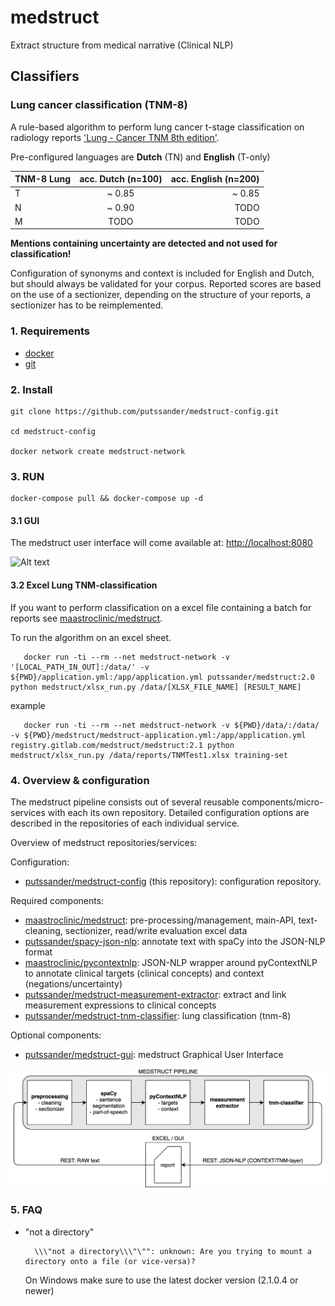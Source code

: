 # medstruct

Extract structure from medical narrative (Clinical NLP)
    
## Classifiers

### Lung cancer classification (TNM-8)
A rule-based algorithm to perform lung cancer t-stage classification on radiology reports ['Lung - Cancer TNM 8th edition'](http://www.radiologyassistant.nl/en/p58ef5eeb172c8/lung-cancer-tnm-8th-edition.html). 

Pre-configured languages are **Dutch** (TN) and **English** (T-only)
  
| TNM-8 Lung       | acc. Dutch (n=100)        | acc. English (n=200) |
| ------------- |:-------------:| -----:|
| T    |  ~ 0.85 | ~ 0.85 |
| N      | ~ 0.90     |   TODO |
| M | TODO      |    TODO |


**Mentions containing uncertainty are detected and not used for classification!**

Configuration of synonyms and context is included for English and Dutch, but should always be validated for your corpus.
Reported scores are based on the use of a sectionizer, depending on the structure of your reports, a sectionizer has to be reimplemented. 

### 1. Requirements 

   - [docker](https://www.docker.com/)
   - [git](https://git-scm.com/)
   
### 2. Install 
   
    git clone https://github.com/putssander/medstruct-config.git
    
    cd medstruct-config
    
    docker network create medstruct-network
    
### 3. RUN 

    docker-compose pull && docker-compose up -d
    
#### 3.1 GUI    
    
The medstruct user interface will come available at: [http://localhost:8080](http://localhost:8080])

![Alt text](https://raw.githubusercontent.com/putssander/medstruct-gui/master/doc/MEDSTRUCT_GUI_2020-01-15.png?raw=true "medstruct GUI")


#### 3.2 Excel Lung TNM-classification

If you want to perform classification on a excel file containing a batch for reports see [maastroclinic/medstruct](https://github.com/maastroclinic/medstruct).
    
To run the algorithm on an excel sheet.  
   
       docker run -ti --rm --net medstruct-network -v '[LOCAL_PATH_IN_OUT]:/data/' -v ${PWD}/application.yml:/app/application.yml putssander/medstruct:2.0 python medstruct/xlsx_run.py /data/[XLSX_FILE_NAME] [RESULT_NAME]
       
   example
   
       docker run -ti --rm --net medstruct-network -v ${PWD}/data/:/data/ -v ${PWD}/medstruct/medstruct-application.yml:/app/application.yml registry.gitlab.com/medstruct/medstruct:2.1 python medstruct/xlsx_run.py /data/reports/TNMTest1.xlsx training-set

### 4. Overview & configuration

The medstruct pipeline consists out of several reusable components/micro-services with each its own repository. Detailed configuration options are described in the repositories of each individual service.

Overview of medstruct repositories/services:

Configuration:
- [putssander/medstruct-config](https://github.com/putssander/medstruct-config) (this repository): configuration repository.
 
Required components:
- [maastroclinic/medstruct](https://github.com/maastroclinic/medstruct): pre-processing/management, main-API, text-cleaning, sectionizer, read/write evaluation excel data
- [putssander/spacy-json-nlp](https://github.com/putssander/spaCy-JSON-NLP): annotate text with spaCy into the JSON-NLP format
- [maastroclinic/pycontextnlp](https://github.com/maastroclinic/pycontextnlp): JSON-NLP wrapper around pyContextNLP to annotate clinical targets (clinical concepts) and context (negations/uncertainty)
- [putssander/medstruct-measurement-extractor](https://github.com/putssander/medstruct-measurement-extractractor): extract and link measurement expressions to clinical concepts
- [putssander/medstruct-tnm-classifier](https://github.com/putssander/medstruct-tnm-classifier): lung classification (tnm-8)

Optional components:
- [putssander/medstruct-gui](https://github.com/putssander/medstruct-gui): medstruct Graphical User Interface


![Alt text](https://raw.githubusercontent.com/putssander/medstruct-config/master/doc/tnm-pipeline.png?raw=true "medstruct PIPELINE")


### 5. FAQ

- "not a directory"

        \\\"not a directory\\\"\"": unknown: Are you trying to mount a directory onto a file (or vice-versa)?

    On Windows make sure to use the latest docker version (2.1.0.4 or newer)
    

